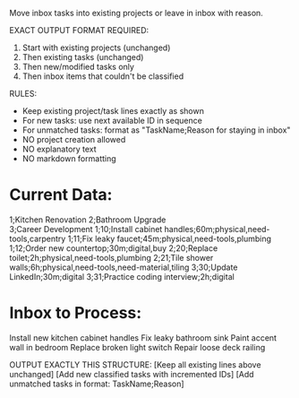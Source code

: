 Move inbox tasks into existing projects or leave in inbox with reason.

EXACT OUTPUT FORMAT REQUIRED:
1. Start with existing projects (unchanged)
2. Then existing tasks (unchanged) 
3. Then new/modified tasks only
4. Then inbox items that couldn't be classified

RULES:
- Keep existing project/task lines exactly as shown
- For new tasks: use next available ID in sequence
- For unmatched tasks: format as "TaskName;Reason for staying in inbox"
- NO project creation allowed
- NO explanatory text
- NO markdown formatting

# Current Data:
1;Kitchen Renovation
2;Bathroom Upgrade  
3;Career Development
1;10;Install cabinet handles;60m;physical,need-tools,carpentry
1;11;Fix leaky faucet;45m;physical,need-tools,plumbing
1;12;Order new countertop;30m;digital,buy
2;20;Replace toilet;2h;physical,need-tools,plumbing
2;21;Tile shower walls;6h;physical,need-tools,need-material,tiling
3;30;Update LinkedIn;30m;digital
3;31;Practice coding interview;2h;digital

# Inbox to Process:
Install new kitchen cabinet handles
Fix leaky bathroom sink
Paint accent wall in bedroom
Replace broken light switch
Repair loose deck railing

OUTPUT EXACTLY THIS STRUCTURE:
[Keep all existing lines above unchanged]
[Add new classified tasks with incremented IDs]
[Add unmatched tasks in format: TaskName;Reason]
